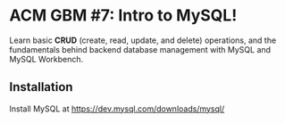
# ACM GBM #7: Intro to MySQL!

Learn basic **CRUD** (create, read, update, and delete) operations, and the fundamentals behind backend database management with MySQL and MySQL Workbench.




## Installation

Install MySQL at https://dev.mysql.com/downloads/mysql/


    